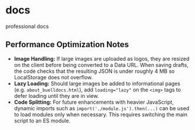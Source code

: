 # docs
professional docs

## Performance Optimization Notes

* **Image Handling:** If large images are uploaded as logos, they are resized on the client before being converted to a Data URL. When saving drafts, the code checks that the resulting JSON is under roughly 4 MB so LocalStorage does not overflow.
* **Lazy Loading:** Should large images be added to informational pages (e.g. `about_buelldocs.html`), add `loading="lazy"` on the `<img>` tags to defer loading until they are in view.
* **Code Splitting:** For future enhancements with heavier JavaScript, dynamic imports such as `import('./module.js').then(...)` can be used to load modules only when necessary. This requires switching the main script to an ES module.
